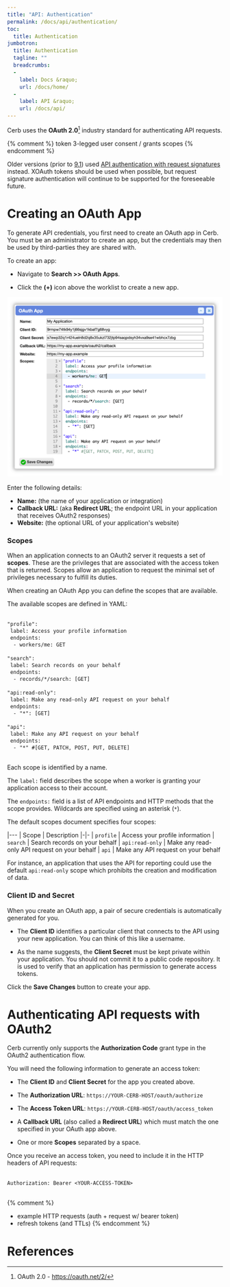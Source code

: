 ```yaml
---
title: "API: Authentication"
permalink: /docs/api/authentication/
toc:
  title: Authentication
jumbotron:
  title: Authentication
  tagline: ""
  breadcrumbs:
  -
    label: Docs &raquo;
    url: /docs/home/
  -
    label: API &raquo;
    url: /docs/api/
---
```


Cerb uses the **OAuth 2.0**[^oauth2] industry standard for authenticating API requests.

{% comment %}
token
3-legged
user consent / grants
scopes
{% endcomment %}

Older versions (prior to [9.1](/releases/9.1/)) used <a href="/docs/api/authentication/request-signatures/">API authentication with request signatures</a> instead. XOAuth tokens should be used when possible, but request signature authentication will continue to be supported for the foreseeable future.

# Creating an OAuth App

To generate API credentials, you first need to create an OAuth app in Cerb. You must be an administrator to create an app, but the credentials may then be used by third-parties they are shared with.

To create an app:

* Navigate to **Search >> OAuth Apps**.

* Click the **(+)** icon above the worklist to create a new app.

<div class="cerb-screenshot">
<img src="/assets/images/docs/api/oauth2-app-create.png" class="screenshot">
</div>

Enter the following details:

* **Name:** (the name of your application or integration)
* **Callback URL:** (aka **Redirect URL**; the endpoint URL in your application that receives OAuth2 responses)
* **Website:** (the optional URL of your application's website)

### Scopes

When an application connects to an OAuth2 server it requests a set of **scopes**. These are the privileges that are associated with the access token that is returned. Scopes allow an application to request the minimal set of privileges necessary to fulfill its duties.

When creating an OAuth App you can define the scopes that are available.

The available scopes are defined in YAML:

<pre>
<code class="language-yaml">
"profile":
 label: Access your profile information
 endpoints:
  - workers/me: GET

"search":
 label: Search records on your behalf
 endpoints:
  - records/*/search: [GET]

"api:read-only":
 label: Make any read-only API request on your behalf
 endpoints:
  - "*": [GET]

"api":
 label: Make any API request on your behalf
 endpoints:
  - "*" #[GET, PATCH, POST, PUT, DELETE]
</code>
</pre>

Each scope is identified by a name.

The `label:` field describes the scope when a worker is granting your application access to their account.

The `endpoints:` field is a list of API endpoints and HTTP methods that the scope provides. Wildcards are specified using an asterisk (`*`).

The default scopes document specifies four scopes:

|---
| Scope | Description
|-|-
| `profile` | Access your profile information
| `search` | Search records on your behalf
| `api:read-only` | Make any read-only API request on your behalf
| `api` | Make any API request on your behalf

For instance, an application that uses the API for reporting could use the default `api:read-only` scope which prohibits the creation and modification of data.

### Client ID and Secret

When you create an OAuth app, a pair of secure credentials is automatically generated for you.

* The **Client ID** identifies a particular client that connects to the API using your new application. You can think of this like a username.

* As the name suggests, the **Client Secret** must be kept private within your application. You should not commit it to a public code repository. It is used to verify that an application has permission to generate access tokens.

Click the **Save Changes** button to create your app.

# Authenticating API requests with OAuth2

Cerb currently only supports the **Authorization Code** grant type in the OAuth2 authentication flow.

You will need the following information to generate an access token:

* The **Client ID** and **Client Secret** for the app you created above.

* The **Authorization URL**: `https://YOUR-CERB-HOST/oauth/authorize`

* The **Access Token URL**: `https://YOUR-CERB-HOST/oauth/access_token`

* A **Callback URL** (also called a **Redirect URL**) which must match the one specified in your OAuth app above.

* One or more **Scopes** separated by a space.

Once you receive an access token, you need to include it in the HTTP headers of API requests:

<pre>
<code class="language-text">
Authorization: Bearer &lt;YOUR-ACCESS-TOKEN&gt;
</code>
</pre>

{% comment %}
* example HTTP requests (auth + request w/ bearer token)
* refresh tokens (and TTLs)
{% endcomment %}

# References

[^oauth2]: OAuth 2.0 - <https://oauth.net/2/>